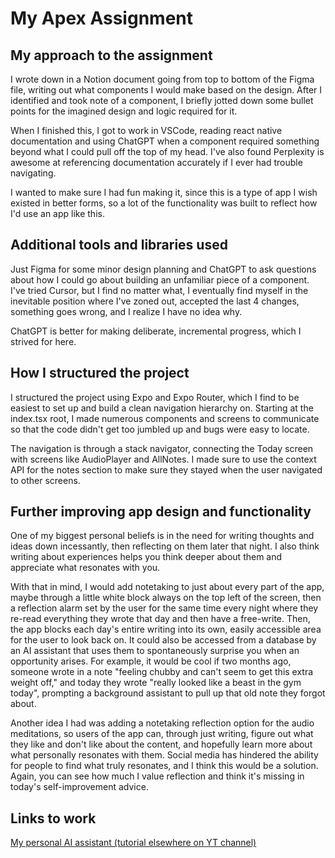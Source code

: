 # My Apex Assignment

## My approach to the assignment

I wrote down in a Notion document going from top to bottom of the Figma file, writing out what components I would make based on the design. After I identified and took note of a component, I briefly jotted down some bullet points for the imagined design and logic required for it.

When I finished this, I got to work in VSCode, reading react native documentation and using ChatGPT when a component required something beyond what I could pull off the top of my head. I've also found Perplexity is awesome at referencing documentation accurately if I ever had trouble navigating.

I wanted to make sure I had fun making it, since this is a type of app I wish existed in better forms, so a lot of the functionality was built to reflect how I'd use an app like this.

## Additional tools and libraries used

Just Figma for some minor design planning and ChatGPT to ask questions about how I could go about building an unfamiliar piece of a component. I've tried Cursor, but I find no matter what, I eventually find myself in the inevitable position where I've zoned out, accepted the last 4 changes, something goes wrong, and I realize I have no idea why.

ChatGPT is better for making deliberate, incremental progress, which I strived for here.

##  How I structured the project

I structured the project using Expo and Expo Router, which I find to be easiest to set up and build a clean navigation hierarchy on. Starting at the index.tsx root, I made numerous components and screens to communicate so that the code didn't get too jumbled up and bugs were easy to locate.

The navigation is through a stack navigator, connecting the Today screen with screens like AudioPlayer and AllNotes. I made sure to use the context API for the notes section to make sure they stayed when the user navigated to other screens.

## Further improving app design and functionality

One of my biggest personal beliefs is in the need for writing thoughts and ideas down incessantly, then reflecting on them later that night. I also think writing about experiences helps you think deeper about them and appreciate what resonates with you. 

With that in mind, I would add notetaking to just about every part of the app, maybe through a little white block always on the top left of the screen, then a reflection alarm set by the user for the same time every night where they re-read everything they wrote that day and then have a free-write. Then, the app blocks each day's entire writing into its own, easily accessible area for the user to look back on. It could also be accessed from a database by an AI assistant that uses them to spontaneously surprise you when an opportunity arises. For example, it would be cool if two months ago, someone wrote in a note "feeling chubby and can't seem to get this extra weight off," and today they wrote "really looked like a beast in the gym today", prompting a background assistant to pull up that old note they forgot about.

 Another idea I had was adding a notetaking reflection option for the audio meditations, so users of the app can, through just writing, figure out what they like and don't like about the content, and hopefully learn more about what personally resonates with them. Social media has hindered the ability for people to find what truly resonates, and I think this would be a solution. Again, you can see how much I value reflection and think it's missing in today's self-improvement advice.

 ## Links to work
 [My personal AI assistant (tutorial elsewhere on YT channel)](https://www.youtube.com/watch?v=PnOhU7dLNQg)